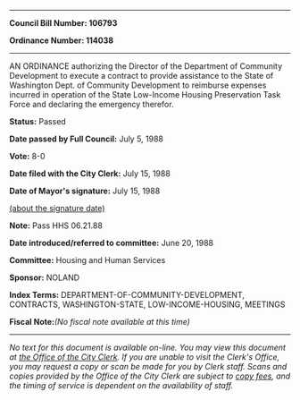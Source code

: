 

********

**Council Bill Number: 106793**
   
**Ordinance Number: 114038**
********

 AN ORDINANCE authorizing the Director of the Department of Community Development to execute a contract to provide assistance to the State of Washington Dept. of Community Development to reimburse expenses incurred in operation of the State Low-Income Housing Preservation Task Force and declaring the emergency therefor.

**Status:** Passed
   
**Date passed by Full Council:** July 5, 1988
   
**Vote:** 8-0
   
**Date filed with the City Clerk:** July 15, 1988
   
**Date of Mayor's signature:** July 15, 1988
   
[(about the signature date)](/~public/approvaldate.htm)
   
   
**Note:** Pass HHS 06.21.88

   
**Date introduced/referred to committee:** June 20, 1988
   
**Committee:** Housing and Human Services
   
**Sponsor:** NOLAND
   
   
**Index Terms:** DEPARTMENT-OF-COMMUNITY-DEVELOPMENT, CONTRACTS, WASHINGTON-STATE, LOW-INCOME-HOUSING, MEETINGS

**Fiscal Note:**_(No fiscal note available at this time)_
********

_No text for this document is available on-line. You may view this document at [the Office of the City Clerk](http://www.seattle.gov/leg/clerk/contactUs.htm). If you are unable to visit the Clerk's Office, you may request a copy or scan be made for you by Clerk staff. Scans and copies provided by the Office of the City Clerk are subject to [copy fees](http://clerk.seattle.gov/~public/clerkfees.htm), and the timing of service is dependent on the availability of staff._

